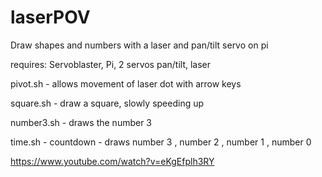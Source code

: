 # laserPOV
Draw shapes and numbers with a laser and pan/tilt servo on pi

requires: Servoblaster, Pi, 2 servos pan/tilt, laser

pivot.sh - allows movement of laser dot with arrow keys

square.sh - draw a square, slowly speeding up

number3.sh - draws the number 3

time.sh - countdown - draws number 3 , number 2 , number 1 , number 0


https://www.youtube.com/watch?v=eKgEfplh3RY
